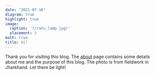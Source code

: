 ```yaml
---
date: "2021-07-16"
diagram: true
highlight: true
image:
  caption: '(/ratu_lamp.jpg)'
  placement: 3
math: true
title: Hi!
---
```


Thank you for visiting this blog. The [about](/about) page contains some details about me and the purpose of this blog. The photo is from fieldwork in Jharkhand. Let there be light! 